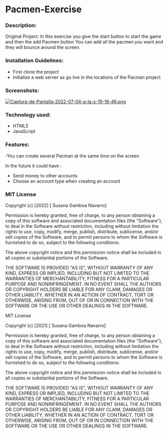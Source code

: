 # Pacmen-Exercise

### Description:
Original Project: In this exercise you give the start button to start the game and then the add Pacmen button
You can add all the pacmen you want and they will bounce around the screen.

### Installation Guidelines: 
- First clone the project
- Initialize a web server as go live in the locations of the Pacman project

### Screenshots: 

[![Captura-de-Pantalla-2022-07-04-a-la-s-19-16-46.png](https://i.postimg.cc/zB0KZwkH/Captura-de-Pantalla-2022-07-04-a-la-s-19-16-46.png)](https://postimg.cc/Hc8VbyRT)

### Technology used: 
- HTML5
- JavaScript

### Features: 

-You can create several Pacman at the same time on the screen


In the future it could have : 
- Send money to other accounts 
- Choose an account type when creating an account


### MIT License

Copyright (c) [2022] [ Susana Gamboa Navarro]

Permission is hereby granted, free of charge, to any person obtaining a copy
of this software and associated documentation files (the "Software"), to deal
in the Software without restriction, including without limitation the rights
to use, copy, modify, merge, publish, distribute, sublicense, and/or sell
copies of the Software, and to permit persons to whom the Software is
furnished to do so, subject to the following conditions:

The above copyright notice and this permission notice shall be included in all
copies or substantial portions of the Software.

THE SOFTWARE IS PROVIDED "AS IS", WITHOUT WARRANTY OF ANY KIND, EXPRESS OR
IMPLIED, INCLUDING BUT NOT LIMITED TO THE WARRANTIES OF MERCHANTABILITY,
FITNESS FOR A PARTICULAR PURPOSE AND NONINFRINGEMENT. IN NO EVENT SHALL THE
AUTHORS OR COPYRIGHT HOLDERS BE LIABLE FOR ANY CLAIM, DAMAGES OR OTHER
LIABILITY, WHETHER IN AN ACTION OF CONTRACT, TORT OR OTHERWISE, ARISING FROM,
OUT OF OR IN CONNECTION WITH THE SOFTWARE OR THE USE OR OTHER DEALINGS IN THE
SOFTWARE.




MIT License

Copyright (c) [2021] [ Susana Gamboa Navarro]

Permission is hereby granted, free of charge, to any person obtaining a copy of this software and associated documentation files (the "Software"), to deal in the Software without restriction, including without limitation the rights to use, copy, modify, merge, publish, distribute, sublicense, and/or sell copies of the Software, and to permit persons to whom the Software is furnished to do so, subject to the following conditions:

The above copyright notice and this permission notice shall be included in all copies or substantial portions of the Software.

THE SOFTWARE IS PROVIDED "AS IS", WITHOUT WARRANTY OF ANY KIND, EXPRESS OR IMPLIED, INCLUDING BUT NOT LIMITED TO THE WARRANTIES OF MERCHANTABILITY, FITNESS FOR A PARTICULAR PURPOSE AND NONINFRINGEMENT. IN NO EVENT SHALL THE AUTHORS OR COPYRIGHT HOLDERS BE LIABLE FOR ANY CLAIM, DAMAGES OR OTHER LIABILITY, WHETHER IN AN ACTION OF CONTRACT, TORT OR OTHERWISE, ARISING FROM, OUT OF OR IN CONNECTION WITH THE SOFTWARE OR THE USE OR OTHER DEALINGS IN THE SOFTWARE.
